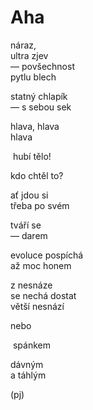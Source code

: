 Aha
===

náraz,  
ultra zjev  
— povšechnost  
pytlu blech

statný chlapík  
— s sebou sek

hlava, hlava  
hlava

&nbsp;hubí tělo!

kdo chtěl to?

ať jdou si  
třeba po svém

tváří se  
— darem

evoluce pospíchá  
až moc honem

z nesnáze  
se nechá dostat  
větší nesnází

nebo  

&nbsp;spánkem

dávným  
a táhlým

(pj)

